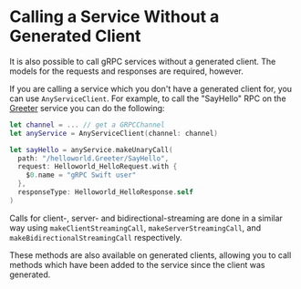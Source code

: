 # Calling a Service Without a Generated Client

It is also possible to call gRPC services without a generated client. The models
for the requests and responses are required, however.

If you are calling a service which you don't have a generated client for, you
can use `AnyServiceClient`. For example, to call the "SayHello" RPC on the
[Greeter][helloworld-source] service you can do the following:

```swift
let channel = ... // get a GRPCChannel
let anyService = AnyServiceClient(channel: channel)

let sayHello = anyService.makeUnaryCall(
  path: "/helloworld.Greeter/SayHello",
  request: Helloworld_HelloRequest.with {
    $0.name = "gRPC Swift user"
  },
  responseType: Helloworld_HelloResponse.self
)
```

Calls for client-, server- and bidirectional-streaming are done in a similar way
using `makeClientStreamingCall`, `makeServerStreamingCall`, and
`makeBidirectionalStreamingCall` respectively.

These methods are also available on generated clients, allowing you to call
methods which have been added to the service since the client was generated.

[helloworld-source]: ../Sources/Examples/HelloWorld
